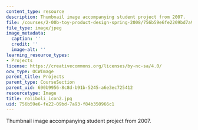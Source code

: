 ```yaml
---
content_type: resource
description: Thumbnail image accompanying student project from 2007.
file: /courses/2-00b-toy-product-design-spring-2008/756b59e6fe2209bd7a93f84b350966c1_roliboli_icon2.jpg
file_type: image/jpeg
image_metadata:
  caption: ''
  credit: ''
  image-alt: ''
learning_resource_types:
- Projects
license: https://creativecommons.org/licenses/by-nc-sa/4.0/
ocw_type: OCWImage
parent_title: Projects
parent_type: CourseSection
parent_uid: 690b9956-8c8d-b91b-5245-a6e3ec725412
resourcetype: Image
title: roliboli_icon2.jpg
uid: 756b59e6-fe22-09bd-7a93-f84b350966c1
---
```

Thumbnail image accompanying student project from 2007.